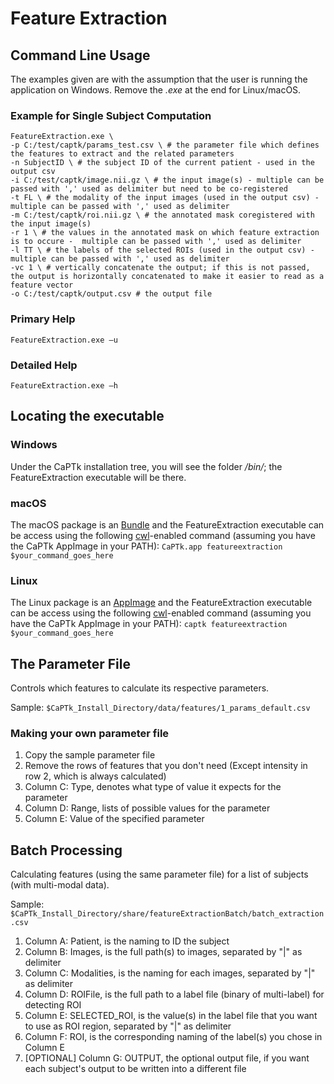 # Feature Extraction

## Command Line Usage

The examples given are with the assumption that the user is running the application on Windows. Remove the *.exe* at the end for Linux/macOS.

### Example for Single Subject Computation

```
FeatureExtraction.exe \
-p C:/test/captk/params_test.csv \ # the parameter file which defines the features to extract and the related parameters
-n SubjectID \ # the subject ID of the current patient - used in the output csv
-i C:/test/captk/image.nii.gz \ # the input image(s) - multiple can be passed with ',' used as delimiter but need to be co-registered
-t FL \ # the modality of the input images (used in the output csv) - multiple can be passed with ',' used as delimiter
-m C:/test/captk/roi.nii.gz \ # the annotated mask coregistered with the input image(s)
-r 1 \ # the values in the annotated mask on which feature extraction is to occure -  multiple can be passed with ',' used as delimiter
-l TT \ # the labels of the selected ROIs (used in the output csv) - multiple can be passed with ',' used as delimiter
-vc 1 \ # vertically concatenate the output; if this is not passed, the output is horizontally concatenated to make it easier to read as a feature vector
-o C:/test/captk/output.csv # the output file
```

### Primary Help
```
FeatureExtraction.exe –u 
```

### Detailed Help
```
FeatureExtraction.exe –h
```

## Locating the executable

### Windows

Under the CaPTk installation tree, you will see the folder */bin/*; the FeatureExtraction executable will be there.

### macOS

The macOS package is an [Bundle](https://en.wikipedia.org/wiki/Bundle_(macOS)#macOS_application_bundles) and the FeatureExtraction executable can be access using the following [cwl](https://www.commonwl.org/)-enabled command (assuming you have the CaPTk AppImage in your PATH): ```CaPTk.app featureextraction $your_command_goes_here```

### Linux

The Linux package is an [AppImage](https://appimage.org/) and the FeatureExtraction executable can be access using the following [cwl](https://www.commonwl.org/)-enabled command (assuming you have the CaPTk AppImage in your PATH): ```captk featureextraction $your_command_goes_here```

## The Parameter File

Controls which features to calculate its respective parameters.

Sample: ```$CaPTk_Install_Directory/data/features/1_params_default.csv```

### Making your own parameter file

1. Copy the sample parameter file
2. Remove the rows of features that you don't need (Except intensity in row 2, which is always calculated)
3. Column C: Type, denotes what type of value it expects for the parameter
4. Column D: Range, lists of possible values for the parameter
5. Column E: Value of the specified parameter

## Batch Processing

Calculating features (using the same parameter file) for a list of subjects (with multi-modal data).

Sample: ```$CaPTk_Install_Directory/share/featureExtractionBatch/batch_extraction.csv```

1. Column A: Patient, is the naming to ID the subject
2. Column B: Images, is the full path(s) to images, separated by "|" as delimiter
3. Column C: Modalities, is the naming for each images, separated by "|" as delimiter
4. Column D: ROIFile, is the full path to a label file (binary of multi-label) for detecting ROI
5. Column E: SELECTED_ROI, is the value(s) in the label file that you want to use as ROI region, separated by "|" as delimiter
6. Column F: ROI, is the corresponding naming of the label(s) you chose in Column E
7. [OPTIONAL] Column G: OUTPUT, the optional output file, if you want each subject's output to be written into a different file
